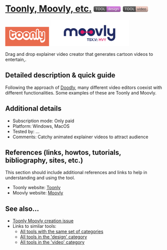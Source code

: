 # [Toonly, Moovly, etc.](https://www.toonly.com/)  [<img src="images/design.png" align="bottom">](https://github.com/e-CLOSE/Toolbox/issues?q=label%3A01_TOOL+label%3Adesign) [<img src="images/video.png" align="bottom">](https://github.com/e-CLOSE/Toolbox/issues?q=label%3A01_TOOL+label%3Avideo)

![Toonly Logo](images/toonly.png)
![Moovly Logo](images/moovly.png)

Drag and drop explainer video creator that generates cartoon videos to entertain,.


## Detailed description & quick guide

Following the approach of [Doodly](https://github.com/e-CLOSE/Toolbox/blob/main/Tools/Doodly.md), many different video editors coexist with different functionalities. Some examples of these are Toonly and Moovly.


## Additional details

- Subscription mode: Only paid
- Platform: Windows, MacOS
- Tested by: …
- Comments: Catchy animated explainer videos to attract audience


## References (links, howtos, tutorials, bibliography, sites, etc.)

This section should include additional references and links to help in
understanding and using the tool.

- Toonly website: [Toonly](https://www.toonly.com/)
- Moovly website: [Moovly](https://www.moovly.com/)


## See also...

- [Toonly Moovly creation issue](https://github.com/e-CLOSE/Toolbox/issues/87)
- Links to similar tools:
  - [All tools with the same set of categories](https://github.com/e-CLOSE/Toolbox/issues?q=label%3A01_TOOL+label%3Avideo)
  - [All tools in the 'design' category](https://github.com/e-CLOSE/Toolbox/issues?q=label%3A01_TOOL+label%3Adesign)
  - [All tools in the 'video' category](https://github.com/e-CLOSE/Toolbox/issues?q=label%3A01_TOOL+label%3Avideo)
